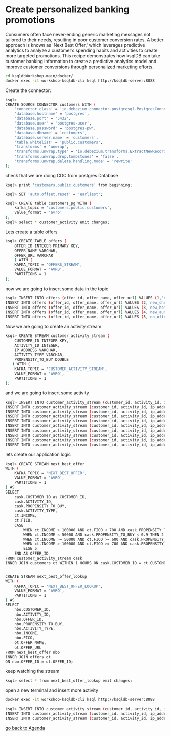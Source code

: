 # Create personalized banking promotions
Consumers often face never-ending generic marketing messages not tailored to their needs, resulting in poor customer conversion rates. A better approach is known as 'Next Best Offer,' which leverages predictive analytics to analyze a customer’s spending habits and activities to create more targeted promotions. This recipe demonstrates how ksqlDB can take customer banking information to create a predictive analytics model and improve customer conversions through personalized marketing efforts.

```bash
cd ksqldbWorkshop-main/docker/
docker exec -it workshop-ksqldb-cli ksql http://ksqldb-server:8088
```
Create the connector:
```bash
ksql>
CREATE SOURCE CONNECTOR customers WITH (
    'connector.class' = 'io.debezium.connector.postgresql.PostgresConnector',
    'database.hostname' = 'postgres',
    'database.port' = '5432',
    'database.user' = 'postgres-user',
    'database.password' = 'postgres-pw',
    'database.dbname' = 'customers',
    'database.server.name' = 'customers',
    'table.whitelist' = 'public.customers',
    'transforms' = 'unwrap',
    'transforms.unwrap.type' = 'io.debezium.transforms.ExtractNewRecordState',
    'transforms.unwrap.drop.tombstones' = 'false',
    'transforms.unwrap.delete.handling.mode' = 'rewrite'
);
```
check that we are doing CDC from postgres Database        
```bash
ksql> print 'customers.public.customers' from beginning;

ksql> SET 'auto.offset.reset' = 'earliest';

ksql> CREATE table customers_pg WITH (
    kafka_topic = 'customers.public.customers',
    value_format = 'avro'
);
ksql> select * customer_activity emit changes;
```
Lets create a table offers
```bash
ksql> CREATE TABLE offers (
    OFFER_ID INTEGER PRIMARY KEY,
    OFFER_NAME VARCHAR,
    OFFER_URL VARCHAR
    ) WITH (
    KAFKA_TOPIC = 'OFFERS_STREAM',
    VALUE_FORMAT = 'AVRO',
    PARTITIONS = 1
);
```
now we are going to insert some data in the topic
```bash
ksql> INSERT INTO offers (offer_id, offer_name, offer_url) VALUES (1,'new_savings','http://google.com.br/magnis/dis/parturient.json');
INSERT INTO offers (offer_id, offer_name, offer_url) VALUES (2,'new_checking','https://earthlink.net/in/ante.js');
INSERT INTO offers (offer_id, offer_name, offer_url) VALUES (3,'new_home_loan','https://webs.com/in/ante.jpg');
INSERT INTO offers (offer_id, offer_name, offer_url) VALUES (4,'new_auto_loan','http://squidoo.com/venenatis/non/sodales/sed/tincidunt/eu.js');
INSERT INTO offers (offer_id, offer_name, offer_url) VALUES (5,'no_offer','https://ezinearticles.com/ipsum/primis/in/faucibus/orci/luctus.html');
```
Now we are going to create an activity stream
```bash
ksql> CREATE STREAM customer_activity_stream (
    CUSTOMER_ID INTEGER KEY,
    ACTIVITY_ID INTEGER,
    IP_ADDRESS VARCHAR,
    ACTIVITY_TYPE VARCHAR,
    PROPENSITY_TO_BUY DOUBLE
   ) WITH (
    KAFKA_TOPIC = 'CUSTOMER_ACTIVITY_STREAM',
    VALUE_FORMAT = 'AVRO',
    PARTITIONS = 1
);
```
and we are going to insert some activity 
```bash
ksql> INSERT INTO customer_activity_stream (customer_id, activity_id, ip_address, activity_type, propensity_to_buy) VALUES (1, 1,'121.219.110.170','branch_visit',0.4);
INSERT INTO customer_activity_stream (customer_id, activity_id, ip_address, activity_type, propensity_to_buy) VALUES (2, 2,'210.232.55.188','deposit',0.56);
INSERT INTO customer_activity_stream (customer_id, activity_id, ip_address, activity_type, propensity_to_buy) VALUES (3, 3,'84.197.123.173','web_open',0.33);
INSERT INTO customer_activity_stream (customer_id, activity_id, ip_address, activity_type, propensity_to_buy) VALUES (1, 4,'70.149.233.32','deposit',0.41);
INSERT INTO customer_activity_stream (customer_id, activity_id, ip_address, activity_type, propensity_to_buy) VALUES (2, 5,'221.234.209.67','deposit',0.44);
INSERT INTO customer_activity_stream (customer_id, activity_id, ip_address, activity_type, propensity_to_buy) VALUES (3, 6,'102.187.28.148','web_open',0.33);
INSERT INTO customer_activity_stream (customer_id, activity_id, ip_address, activity_type, propensity_to_buy) VALUES (1, 7,'135.37.250.250','mobile_open',0.97);
INSERT INTO customer_activity_stream (customer_id, activity_id, ip_address, activity_type, propensity_to_buy) VALUES (2, 8,'122.157.243.25','deposit',0.83);
INSERT INTO customer_activity_stream (customer_id, activity_id, ip_address, activity_type, propensity_to_buy) VALUES (3, 9,'114.215.212.181','deposit',0.86);
INSERT INTO customer_activity_stream (customer_id, activity_id, ip_address, activity_type, propensity_to_buy) VALUES (1, 10,'248.248.0.78','new_account',0.14);
```
lets create our application logic
```bash
ksql> CREATE STREAM next_best_offer
WITH (
    KAFKA_TOPIC = 'NEXT_BEST_OFFER',
    VALUE_FORMAT = 'AVRO',
    PARTITIONS = 1
) AS
SELECT
    cask.CUSTOMER_ID as CUSTOMER_ID,
    cask.ACTIVITY_ID,
    cask.PROPENSITY_TO_BUY,
    cask.ACTIVITY_TYPE,
    ct.INCOME,
    ct.FICO,
    CASE
        WHEN ct.INCOME > 100000 AND ct.FICO < 700 AND cask.PROPENSITY_TO_BUY < 0.9 THEN 1
        WHEN ct.INCOME < 50000 AND cask.PROPENSITY_TO_BUY < 0.9 THEN 2
        WHEN ct.INCOME >= 50000 AND ct.FICO >= 600 AND cask.PROPENSITY_TO_BUY < 0.9 THEN 3
        WHEN ct.INCOME > 100000 AND ct.FICO >= 700 AND cask.PROPENSITY_TO_BUY < 0.9 THEN 4
        ELSE 5
    END AS OFFER_ID
FROM customer_activity_stream cask
INNER JOIN customers ct WITHIN 1 HOURS ON cask.CUSTOMER_ID = ct.CUSTOMER_ID;

```
```bash

CREATE STREAM next_best_offer_lookup
WITH (
    KAFKA_TOPIC = 'NEXT_BEST_OFFER_LOOKUP',
    VALUE_FORMAT = 'AVRO',
    PARTITIONS = 1
) AS
SELECT
    nbo.CUSTOMER_ID,
    nbo.ACTIVITY_ID,
    nbo.OFFER_ID,
    nbo.PROPENSITY_TO_BUY,
    nbo.ACTIVITY_TYPE,
    nbo.INCOME,
    nbo.FICO,
    ot.OFFER_NAME,
    ot.OFFER_URL
FROM next_best_offer nbo
INNER JOIN offers ot
ON nbo.OFFER_ID = ot.OFFER_ID;
```
keep watching the stream 

```bash
ksql> select * from next_best_offer_lookup emit changes;
```
open a new terminal and insert more activity
```bash
docker exec -it workshop-ksqldb-cli ksql http://ksqldb-server:8088

ksql> INSERT INTO customer_activity_stream (customer_id, activity_id, ip_address, activity_type, propensity_to_buy) VALUES (2, 8,'122.157.243.25','deposit',0.99);
INSERT INTO customer_activity_stream (customer_id, activity_id, ip_address, activity_type, propensity_to_buy) VALUES (3, 9,'1.215.212.181','deposit',0.78);
INSERT INTO customer_activity_stream (customer_id, activity_id, ip_address, activity_type, propensity_to_buy) VALUES (1, 10,'248.248.0.77','new_account',0.14);
```


[go back to Agenda](https://github.com/jr-marquez/Workshop_Confluent/blob/main/README.md#confluent-hands-on-workshop)